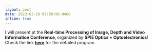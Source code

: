 ```yaml
---
layout: post
date: 2023-03-16 07:59:00-0400
inline: true
---
```

I will present at the **Real-time Processing of Image, Depth and Video Information Conference**, organized by **SPIE Optics + Optoelectronics**!
Check the link **[here](https://spie.org/EOO23/conferencedetails/real-time-processing-image-depth-video-information?enableBackToBrowse=true)** for the detailed program.
